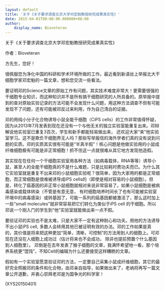 ```yaml
---
layout: default
title: '关于《关于要求调查北京大学邓宏魁教授研究成果真实性》'
date: 2015-04-01T00:00:00.000000+08:00
author:
    display_name: Bioveteran
---
```


关于《关于要求调查北京大学邓宏魁教授研究成果真实性》

作者：Bioveteran

方先生，您好！

很佩服您为净化中国的科研和学术环境所做的工作。最近看到新语丝上举报北大干细胞学家邓宏魁的一篇文章，想和您交流一些看法。

要证明邓的Science文章的原始工作有问题，其实技术难度非常大！更需要很强的干细胞专业知识，而这种知识并不是所有搞干细胞研究的人所具备的。原举报中提到的查对原始实验记录的方法可能不会发现什么问题，用这种方法调查不但有可能发现不了问题，还有可能被邓反过来利用，作为自己清白的证据。

邓的用纯小分子化合物诱导小鼠全能干细胞（CiPS cells）的工作非常值得怀疑，因为从2013年7月发表到现在还没有一个与他无关的独立实验室能重复出来。邓辩解说他实验室已重复3百次，学生和新手都能轻易做出来， 还欢迎大家“来”他实验室学习。这不是欺负干细胞界无人吗？那些写举报信的海外学者们真的没有说到问题的实质。邓的实质其实很有可能是“半真半假”！核心问题是他做实验用的小鼠成纤维细胞极有可能是非正常细胞！抓不住这一点就很难从其它地方发现他造假。

其实现在在任何一个干细胞实验室用各种方法（如病毒载体，RNA等等）诱导小鼠，甚至人的全能干细胞真的不是什么难题，只是比较耗时费功夫而已。为什么其它实验室就是重复不出来邓的小鼠细胞实验呢？很简单，因为大家用的都是正常细胞，而正常细胞是很难被诱导成iPS cells的（即使是相对容易的小鼠细胞）。但是，转化了癌基因的非正常小鼠细胞就相对来说非常容易了。如果小鼠细胞是被病毒感染或载体转染（不管是有意无意， 有时细胞培养时间长了也有可能被实验室环境中的病毒感染）或转基因了，可能一系列的癌基因都被激活了，那么这时加上一些“small molecules”就非常容易把它们转化为类似于iPS cell 的干细胞。所以邓说一个刚入门的学生到“他”实验室就能做出来一点不假。

要验证邓的实验也不是太难，只是大家不一定有这种耐心和功夫。用他的方法诱导不出小鼠iPS cell, 多数人会转用其他已被证明有效的办法。邓的工作如果是真的，其价值是将来把这种更加“简单，清晰，可控制”的方法用到人的细胞上。可邓现在还没在人细胞上成功过（估计将来也不会成功， 除非也提前预置个什么基因到人细胞里）。 邓倒是在去年发表了猴子细胞的文章，我满怀希望地一看，那个培养系统更“馄饨”，不知Cell的编辑为什么还要接受这样糟糕的文章。

假如有一个实验室愿意验证邓的方法，一定要自己采集小鼠成纤维细胞，其它的最好完全照搬邓的条件和化合物，由邓亲自指导，如果做出来了，老纳将再写一篇文章公开道歉，并衷心崇拜老邓是为国争光的科学家！

(XYS20150401)

